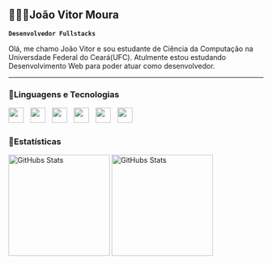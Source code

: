 ## 👨🏻‍💻João Vitor Moura

**`Desenvolvedor Fullstacks`**

Olá, me chamo João Vitor e sou estudante de Ciência da Computação na Universdade Federal do Ceará(UFC). Atulmente estou estudando Desenvolvimento Web para poder atuar como desenvolvedor.

---

### 🤖Linguagens e Tecnologias


<img
align="left"
width="30px"
style="padding-right: 10px"
src="https://cdn.jsdelivr.net/gh/devicons/devicon@latest/icons/html5/html5-original.svg"
/>
<img
align="left"
width="30px"
style="padding-right: 10px"
src="https://cdn.jsdelivr.net/gh/devicons/devicon@latest/icons/css3/css3-original.svg"       
/>
<img
align="left"
width="30px"
style="padding-right: 10px"
src="https://cdn.jsdelivr.net/gh/devicons/devicon@latest/icons/javascript/javascript-original.svg"       
/>
<img
align="left"
width="30px"
style="padding-right: 10px"
src="https://cdn.jsdelivr.net/gh/devicons/devicon@latest/icons/react/react-original.svg"       
/>
<img
align="left"
width="30px"
style="padding-right: 10px"
src="https://cdn.jsdelivr.net/gh/devicons/devicon@latest/icons/python/python-original.svg"       
/>
<img
align="left"
width="30px"
style="padding-right: 10px"
src="https://cdn.jsdelivr.net/gh/devicons/devicon@latest/icons/git/git-original.svg"      
/>

<br>
<br>

### 🤖Estatísticas
<p>
<img
        alig="left"
        alt="GitHubs Stats"
        height="200"
        style="padding-right= 10px"
        src="https://github-readme-stats.vercel.app/api?username=jvmoura&show_icons=true&theme=tokyonight&include_all_commits=true&locale=pt-br"
    />
<img
        alig="left"
        alt="GitHubs Stats"
        height="200"
        style="padding-right= 10px"
        src="https://github-readme-stats.vercel.app/api/top-langs/?username=jvmoura&layout=compact&theme=tokyonight&custom_title=Tecnologias&langs_count=9"
    />
</p>
